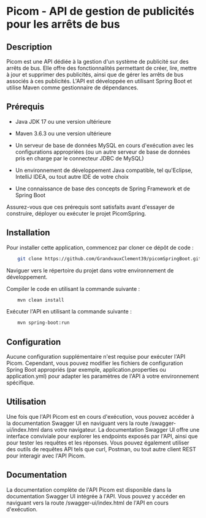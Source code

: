 # Picom - API de gestion de publicités pour les arrêts de bus

## Description
Picom est une API dédiée à la gestion d'un système de publicité sur des arrêts de bus. Elle offre des fonctionnalités permettant de créer, lire, mettre à jour et supprimer des publicités, ainsi que de gérer les arrêts de bus associés à ces publicités. L'API est développée en utilisant Spring Boot et utilise Maven comme gestionnaire de dépendances.

## Prérequis
* Java JDK 17 ou une version ultérieure

* Maven 3.6.3 ou une version ultérieure

* Un serveur de base de données MySQL en cours d'exécution avec les configurations appropriées (ou un autre serveur de base de données pris en charge par le connecteur JDBC de MySQL)

* Un environnement de développement Java compatible, tel qu'Eclipse, IntelliJ IDEA, ou tout autre IDE de votre choix

* Une connaissance de base des concepts de Spring Framework et de Spring Boot

Assurez-vous que ces prérequis sont satisfaits avant d'essayer de construire, déployer ou exécuter le projet PicomSpring.

## Installation
Pour installer cette application, commencez par cloner ce dépôt de code :

```bash
    git clone https://github.com/GrandvauxClement39/picomSpringBoot.git
```
Naviguer vers le répertoire du projet dans votre environnement de développement.

Compiler le code en utilisant la commande suivante :
```bash
    mvn clean install
```

Exécuter l'API en utilisant la commande suivante :
```bash
    mvn spring-boot:run
```

## Configuration
Aucune configuration supplémentaire n'est requise pour exécuter l'API Picom. Cependant, vous pouvez modifier les fichiers de configuration Spring Boot appropriés (par exemple, application.properties ou application.yml) pour adapter les paramètres de l'API à votre environnement spécifique.

## Utilisation
Une fois que l'API Picom est en cours d'exécution, vous pouvez accéder à la documentation Swagger UI en naviguant vers la route /swagger-ui/index.html dans votre navigateur. La documentation Swagger UI offre une interface conviviale pour explorer les endpoints exposés par l'API, ainsi que pour tester les requêtes et les réponses. Vous pouvez également utiliser des outils de requêtes API tels que curl, Postman, ou tout autre client REST pour interagir avec l'API Picom.

## Documentation
La documentation complète de l'API Picom est disponible dans la documentation Swagger UI intégrée à l'API. Vous pouvez y accéder en naviguant vers la route /swagger-ui/index.html de l'API en cours d'exécution.

